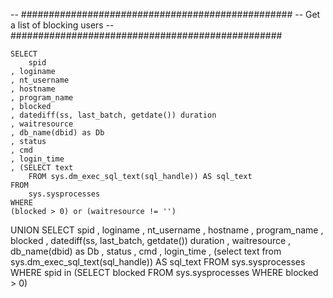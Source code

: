 -- #################################################
-- Get a list of blocking users
-- #################################################

    SELECT
        spid
    , loginame
    , nt_username
    , hostname
    , program_name
    , blocked
    , datediff(ss, last_batch, getdate()) duration
    , waitresource
    , db_name(dbid) as Db
    , status
    , cmd
    , login_time
    , (SELECT text
        FROM sys.dm_exec_sql_text(sql_handle)) AS sql_text
    FROM
        sys.sysprocesses
    WHERE
    (blocked > 0) or (waitresource != '')
UNION
    SELECT
        spid
    , loginame
    , nt_username
    , hostname
    , program_name
    , blocked
    , datediff(ss, last_batch, getdate()) duration
    , waitresource
    , db_name(dbid) as Db
    , status
    , cmd
    , login_time
    , (select text
        from sys.dm_exec_sql_text(sql_handle)) AS sql_text
    FROM
        sys.sysprocesses
    WHERE
spid in (SELECT blocked
    FROM sys.sysprocesses
    WHERE blocked > 0)
